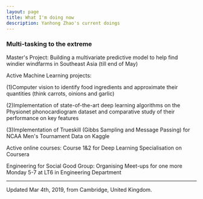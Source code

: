 ```yaml
---
layout: page
title: What I'm doing now
description: Yanhong Zhao's current doings
---
```


###  Multi-tasking to the extreme

Master's Project: 
Building a multivariate predictive model to help find windier windfarms in Southeast Asia (till end of May)

Active Machine Learning projects:

(1)Computer vision to identify food ingredients and approximate their quantities (think carrots, oinions and garlic)

(2)Implementation of state-of-the-art deep learning algorithms on the Physionet phonocardiogram dataset and comparative study of their performance on key features

(3)Implementation of Trueskill (Gibbs Sampling and Message Passing) for NCAA Men's Tournament Data on Kaggle

Active online courses:
Course 1&2 for Deep Learning Specialisation on Coursera

Engineering for Social Good Group:
Organising Meet-ups for one more Monday 5-7 at LT6 in Engineering Department


---
Updated Mar 4th, 2019, from Cambridge, United Kingdom.

<!--
Template for future use

Why reproducible research?
[![pdf](icons16/pdf-icon.png)](https://www.biostat.wisc.edu/~kbroman/presentations/whyrr2019.pdf)
[![github](icons16/github-icon.png)](https://github.com/kbroman/Talk_WhyRR) <br/>
[Emerging Research Scholars
Program](https://www.library.wisc.edu/ers-data/), [Steenbock
Library](https://www.library.wisc.edu/steenbock/), [University of Wisconsin&ndash;Madison](https://www.wisc.edu)
(_Feb 19_)

Collaborating reproducibly
[![pdf](icons16/pdf-icon.png)](https://www.biostat.wisc.edu/~kbroman/presentations/rrcollab_aaas2019_nonotes.pdf)
[![handout](icons16/notes-icon.png)](https://www.biostat.wisc.edu/~kbroman/presentations/rrcollab_aaas2019.pdf)
[![github](icons16/github-icon.png)](https://github.com/kbroman/Talk_AAAS2019) <br/>
[AAAS meeting](https://meetings.aaas.org/), Washington, DC (_Feb 17_)

R/qtl2: rewrite of a very old R package
[![pdf](icons16/pdf-icon.png)](https://www.biostat.wisc.edu/~kbroman/presentations/rqtl2_rstudio2019.pdf)
[![github](icons16/github-icon.png)](https://github.com/kbroman/Talk_RStudio2019)
[![video](icons16/video-icon.png)](https://resources.rstudio.com/rstudio-conf-2019/r-qtl2-rewrite-of-a-very-old-r-package)<br/>
[rstudio::conf](http://www.cvent.com/events/rstudio-conf-austin/event-summary-dd6d75526f3c4554b67c4de32aeffb47.aspx),
Austin, Texas (_Jan 17_)
-->




